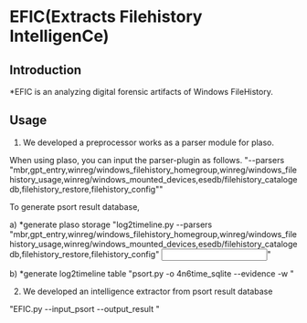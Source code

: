 # EFIC(Extracts Filehistory IntelligenCe) 

## Introduction
*EFIC is an analyzing digital forensic artifacts of Windows FileHistory.

## Usage

1. We developed a preprocessor works as a parser module for plaso.

When using plaso, you can input the parser-plugin as follows.
"--parsers "mbr,gpt_entry,winreg/windows_filehistory_homegroup,winreg/windows_filehistory_usage,winreg/windows_mounted_devices,esedb/filehistory_catalogedb,filehistory_restore,filehistory_config""

To generate psort result database,

a) *generate plaso storage
"log2timeline.py --parsers "mbr,gpt_entry,winreg/windows_filehistory_homegroup,winreg/windows_filehistory_usage,winreg/windows_mounted_devices,esedb/filehistory_catalogedb,filehistory_restore,filehistory_config" <plaso storage> <input evidence image>"

b) *generate log2timeline table
"psort.py -o 4n6time_sqlite --evidence <evidence file name> -w <psort result database> <plaso storage>"

2. We developed an intelligence extractor from psort result database

"EFIC.py --input_psort <psort result database> --output_result <output database>"
